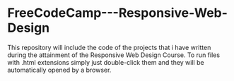 # FreeCodeCamp---Responsive-Web-Design
This repository will include the code of the projects  that i have written during the attainment of the Responsive Web Design Course.
To run files with .html extensions simply just double-click them and they will be automatically opened by a browser. 
